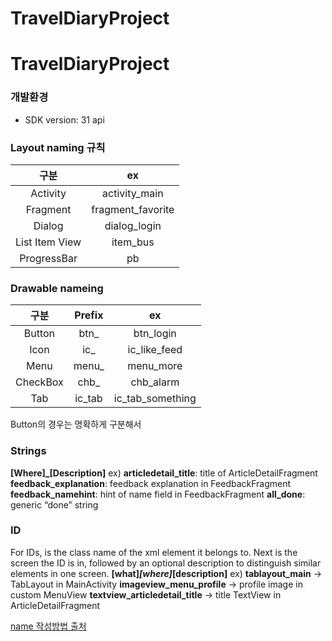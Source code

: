 # TravelDiaryProject
# TravelDiaryProject
### 개발환경
- SDK version: 31 api


### Layout naming 규칙
|구분|ex|
  |:---:|:---:|
|Activity|activity_main|
|Fragment|fragment_favorite|
|Dialog|dialog_login|
|List Item View|item_bus|
|ProgressBar|pb|


### Drawable nameing
|구분|Prefix|ex|
  |:---:|:---:|:---:|
|Button|btn_|btn_login|
|Icon|ic_|ic_like_feed|
|Menu|menu_|menu_more|
|CheckBox|chb_|chb_alarm|
|Tab|ic_tab|ic_tab_something|

Button의 경우는 명확하게 구분해서



### Strings
**[Where]_[Description]**
ex) **articledetail_title**: title of ArticleDetailFragment
**feedback_explanation**: feedback explanation in FeedbackFragment
**feedback_namehint**: hint of name field in FeedbackFragment
**all_done**: generic “done” string



### ID
For IDs, <WHAT> is the class name of the xml element it belongs to. Next is the screen the ID is in, followed by an optional description to distinguish similar elements in one screen.
**[what]_[where]_[description]**
ex) **tablayout_main** -> TabLayout in MainActivity
**imageview_menu_profile** -> profile image in custom MenuView
**textview_articledetail_title** -> title TextView in ArticleDetailFragment

[name 작성방법 출처](https://jeroenmols.com/blog/2016/03/07/resourcenaming/)